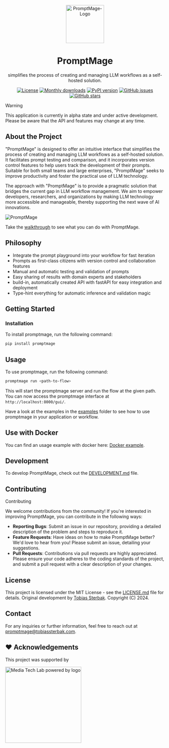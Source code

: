 <br />
<div align="center">
  <a href="https://github.com/tsterbak/promptmage">
    <img src="images/promptmage-logo.png" alt="PromptMage-Logo" width="120" height="120">
  </a>

  <h1 align="center">PromptMage</h1>

  <p align="center">
    simplifies the process of creating and managing LLM workflows as a self-hosted solution.
  </p>
  
  [![License](https://img.shields.io/github/license/tsterbak/promptmage?color=green)](https://github.com/tsterbak/promptmage/blob/main/LICENSE)
  [![Monthly downloads](https://img.shields.io/pypi/dm/promptmage
)](https://pypi.org/project/promptmage/)
  [![PyPI version](https://img.shields.io/pypi/v/promptmage)](https://pypi.org/project/promptmage/)
  [![GitHub issues](https://img.shields.io/github/issues/tsterbak/promptmage)](https://github.com/tsterbak/promptmage/issues)
  [![GitHub stars](https://img.shields.io/github/stars/tsterbak/promptmage)](https://github.com/tsterbak/promptmage/stargazers)
</div>

> [!WARNING]
> This application is currently in alpha state and under active development. Please be aware that the API and features may change at any time.


## About the Project

"PromptMage" is designed to offer an intuitive interface that simplifies the process of creating and managing LLM workflows as a self-hosted solution. It facilitates prompt testing and comparison, and it incorporates version control features to help users track the development of their prompts. Suitable for both small teams and large enterprises, "PromptMage" seeks to improve productivity and foster the practical use of LLM technology.

The approach with "PromptMage" is to provide a pragmatic solution that bridges the current gap in LLM workflow management. We aim to empower developers, researchers, and organizations by making LLM technology more accessible and manageable, thereby supporting the next wave of AI innovations.

![PromptMage](https://github.com/tsterbak/promptmage/blob/main/docs/images/screenshots/plaground-dark.png)

Take the [walkthrough](https://promptmage.io/walkthrough/) to see what you can do with PromptMage.

## Philosophy
- Integrate the prompt playground into your workflow for fast iteration
- Prompts as first-class citizens with version control and collaboration features
- Manual and automatic testing and validation of prompts
- Easy sharing of results with domain experts and stakeholders
- build-in, automatically created API with fastAPI for easy integration and deployment
- Type-hint everything for automatic inference and validation magic

## Getting Started

### Installation

To install promptmage, run the following command:

```bash
pip install promptmage 
```

## Usage

To use promptmage, run the following command:

```bash
promptmage run <path-to-flow>
```

This will start the promptmage server and run the flow at the given path. You can now access the promptmage interface at `http://localhost:8000/gui/`.

Have a look at the examples in the [examples](https://github.com/tsterbak/promptmage/tree/main/examples) folder to see how to use promptmage in your application or workflow.


## Use with Docker

You can find an usage example with docker here: [Docker example](https://github.com/tsterbak/promptmage/tree/main/examples/docker).


## Development

To develop PromptMage, check out the [DEVELOPMENT.md](DEVELOPMENT.md) file.

## Contributing

Contributing

We welcome contributions from the community! If you're interested in improving PromptMage, you can contribute in the following ways:

* **Reporting Bugs**: Submit an issue in our repository, providing a detailed description of the problem and steps to reproduce it.
* **Feature Requests**: Have ideas on how to make PromptMage better? We'd love to hear from you! Please submit an issue, detailing your suggestions.
* **Pull Requests**: Contributions via pull requests are highly appreciated. Please ensure your code adheres to the coding standards of the project, and submit a pull request with a clear description of your changes.


## License

This project is licensed under the MIT License - see the [LICENSE.md](LICENSE.md) file for details.
Original development by [Tobias Sterbak](https://tobiassterbak.com). Copyright (C) 2024.

## Contact
For any inquiries or further information, feel free to reach out at [promptmage@tobiassterbak.com](mailto:promptmage@tobiassterbak.com).

## ❤️ Acknowledgements

This project was supported by

<a href="https://www.media-lab.de/en/programs/media-tech-lab">
    <img src="images/mtl-powered-by.png" width="240" title="Media Tech Lab powered by logo">
</a>